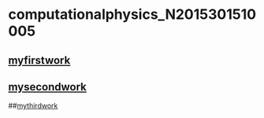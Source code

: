 # computationalphysics_N2015301510005
## [myfirstwork](https://www.zybuluo.com/2015301510005/note/885802)

## [mysecondwork](http://note.youdao.com/noteshare?id=8f4fcf393a61102284cffd683d434c16)

##[mythirdwork](http://note.youdao.com/noteshare?id=e8b4c7b1ba256951df47c3036e9147ea)
